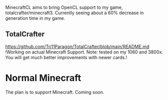 MinecraftCL aims to bring OpenCL support to my game, totalcrafter/minecraft3. Currently seeing about a 60% decrease in generation time in my game. <br>
## TotalCrafter
https://github.com/Tri11Paragon/TotalCrafter/blob/main/README.md <br>
!Working on actual Minecraft Support. Note: tested on my 1060 and 3800x. You will get much better improvements with newer cards.!<br>
# Normal Minecraft
The plan is to support Minecraft. Coming soon.
